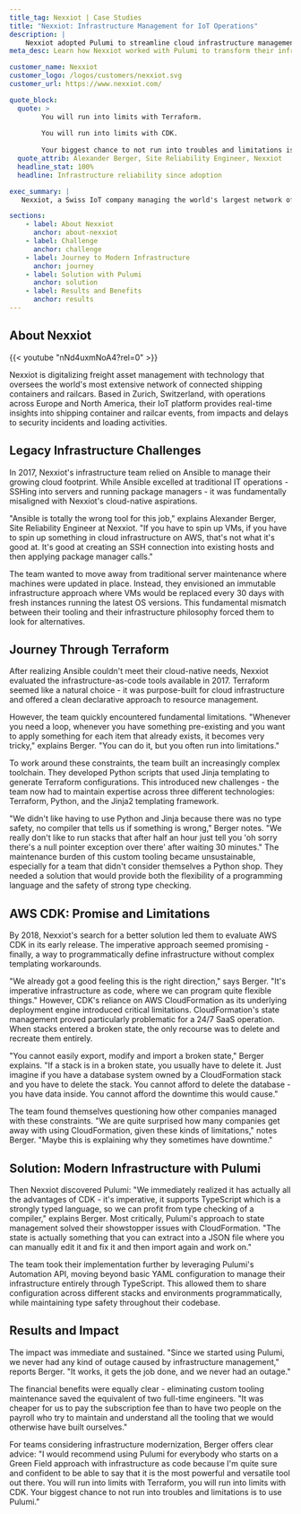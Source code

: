 ```yaml
---
title_tag: Nexxiot | Case Studies
title: "Nexxiot: Infrastructure Management for IoT Operations"
description: |
    Nexxiot adopted Pulumi to streamline cloud infrastructure management, removing the burden of maintaining custom tooling while achieving zero infrastructure-related outages.
meta_desc: Learn how Nexxiot worked with Pulumi to transform their infrastructure management, saving engineering resources and improving reliability.

customer_name: Nexxiot
customer_logo: /logos/customers/nexxiot.svg
customer_url: https://www.nexxiot.com/

quote_block:
  quote: >
        You will run into limits with Terraform. 
        
        You will run into limits with CDK. 
        
        Your biggest chance to not run into troubles and limitations is to use Pulumi. It is the most powerful and versatile tool out there.
  quote_attrib: Alexander Berger, Site Reliability Engineer, Nexxiot
  headline_stat: 100%
  headline: Infrastructure reliability since adoption

exec_summary: |
   Nexxiot, a Swiss IoT company managing the world's largest network of connected shipping containers and railcars, needed to modernize their infrastructure management to meet growing customer expectations for SaaS reliability. After experiencing limitations with Ansible, Terraform, and AWS CDK, they found Pulumi's programmatic approach transformed their ability to manage cloud infrastructure. By adopting Pulumi, they eliminated custom tooling maintenance - saving the equivalent of two full-time engineers - while achieving zero infrastructure-related outages. With Pulumi's strongly-typed approach and flexible state management, they now manage their multi-region AWS infrastructure efficiently, supporting critical IoT operations.

sections:
    - label: About Nexxiot
      anchor: about-nexxiot
    - label: Challenge
      anchor: challenge
    - label: Journey to Modern Infrastructure
      anchor: journey
    - label: Solution with Pulumi
      anchor: solution
    - label: Results and Benefits
      anchor: results
---
```


## About Nexxiot

{{< youtube "nNd4uxmNoA4?rel=0" >}}

Nexxiot is digitalizing freight asset management with technology that oversees the world's most extensive network of connected shipping containers and railcars. Based in Zurich, Switzerland, with operations across Europe and North America, their IoT platform provides real-time insights into shipping container and railcar events, from impacts and delays to security incidents and loading activities.

## Legacy Infrastructure Challenges

In 2017, Nexxiot's infrastructure team relied on Ansible to manage their growing cloud footprint. While Ansible excelled at traditional IT operations - SSHing into servers and running package managers - it was fundamentally misaligned with Nexxiot's cloud-native aspirations.

"Ansible is totally the wrong tool for this job," explains Alexander Berger, Site Reliability Engineer at Nexxiot. "If you have to spin up VMs, if you have to spin up something in cloud infrastructure on AWS, that's not what it's good at. It's good at creating an SSH connection into existing hosts and then applying package manager calls."

The team wanted to move away from traditional server maintenance where machines were updated in place. Instead, they envisioned an immutable infrastructure approach where VMs would be replaced every 30 days with fresh instances running the latest OS versions. This fundamental mismatch between their tooling and their infrastructure philosophy forced them to look for alternatives.

## Journey Through Terraform

After realizing Ansible couldn't meet their cloud-native needs, Nexxiot evaluated the infrastructure-as-code tools available in 2017. Terraform seemed like a natural choice - it was purpose-built for cloud infrastructure and offered a clean declarative approach to resource management.

However, the team quickly encountered fundamental limitations. "Whenever you need a loop, whenever you have something pre-existing and you want to apply something for each item that already exists, it becomes very tricky," explains Berger. "You can do it, but you often run into limitations."

To work around these constraints, the team built an increasingly complex toolchain. They developed Python scripts that used Jinja templating to generate Terraform configurations. This introduced new challenges - the team now had to maintain expertise across three different technologies: Terraform, Python, and the Jinja2 templating framework.

"We didn't like having to use Python and Jinja because there was no type safety, no compiler that tells us if something is wrong," Berger notes. "We really don't like to run stacks that after half an hour just tell you 'oh sorry there's a null pointer exception over there' after waiting 30 minutes."
The maintenance burden of this custom tooling became unsustainable, especially for a team that didn't consider themselves a Python shop. They needed a solution that would provide both the flexibility of a programming language and the safety of strong type checking.

## AWS CDK: Promise and Limitations

By 2018, Nexxiot's search for a better solution led them to evaluate AWS CDK in its early release. The imperative approach seemed promising - finally, a way to programmatically define infrastructure without complex templating workarounds.

"We already got a good feeling this is the right direction," says Berger. "It's imperative infrastructure as code, where we can program quite flexible things."
However, CDK's reliance on AWS CloudFormation as its underlying deployment engine introduced critical limitations. CloudFormation's state management proved particularly problematic for a 24/7 SaaS operation. When stacks entered a broken state, the only recourse was to delete and recreate them entirely.

"You cannot easily export, modify and import a broken state," Berger explains. "If a stack is in a broken state, you usually have to delete it. Just imagine if you have a database system owned by a CloudFormation stack and you have to delete the stack. You cannot afford to delete the database - you have data inside. You cannot afford the downtime this would cause."

The team found themselves questioning how other companies managed with these constraints. "We are quite surprised how many companies get away with using CloudFormation, given these kinds of limitations," notes Berger. "Maybe this is explaining why they sometimes have downtime."

## Solution: Modern Infrastructure with Pulumi

Then Nexxiot discovered Pulumi: "We immediately realized it has actually all the advantages of CDK - it's imperative, it supports TypeScript which is a strongly typed language, so we can profit from type checking of a compiler," explains Berger. Most critically, Pulumi's approach to state management solved their showstopper issues with CloudFormation. "The state is actually something that you can extract into a JSON file where you can manually edit it and fix it and then import again and work on."

The team took their implementation further by leveraging Pulumi's Automation API, moving beyond basic YAML configuration to manage their infrastructure entirely through TypeScript. This allowed them to share configuration across different stacks and environments programmatically, while maintaining type safety throughout their codebase.

## Results and Impact

The impact was immediate and sustained. "Since we started using Pulumi, we never had any kind of outage caused by infrastructure management," reports Berger. "It works, it gets the job done, and we never had an outage."

The financial benefits were equally clear - eliminating custom tooling maintenance saved the equivalent of two full-time engineers. "It was cheaper for us to pay the subscription fee than to have two people on the payroll who try to maintain and understand all the tooling that we would otherwise have built ourselves."

For teams considering infrastructure modernization, Berger offers clear advice: "I would recommend using Pulumi for everybody who starts on a Green Field approach with infrastructure as code because I'm quite sure and confident to be able to say that it is the most powerful and versatile tool out there. You will run into limits with Terraform, you will run into limits with CDK. Your biggest chance to not run into troubles and limitations is to use Pulumi."
